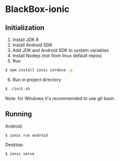 BlackBox-ionic
===============

Initialization
--------------
1. Install JDK 8
2. Install Android SDK
3. Add JDK and Android SDK to system variables
4. Install Nodejs (not from linux default repos)
5. Run 
```bash
$ npm install ionic cordova -g
```
6. Run in project directory
```bash
$ ./init.sh
```

Note: for Windows it's recommended to use git bash.

Running
-------

Android:
```bash
$ ionic run android
```

Desktop:
```bash
$ ionic serve
```